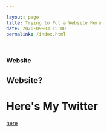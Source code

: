 ```yaml
---

layout: page
title: Trying to Put a Website Here
date: 2020-09-03 15:00
permalink: /index.html

---
```


### Website

## Website?

# Here's My Twitter

[here](http://www.twitter.com/ambivalentricky)
